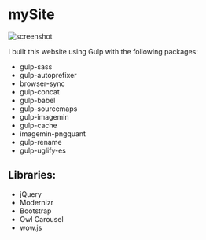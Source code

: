 # mySite

![screenshot](images/mysite.gif)

I built this website using Gulp with the following packages:
 - gulp-sass
 - gulp-autoprefixer
 - browser-sync
 - gulp-concat
 - gulp-babel
 - gulp-sourcemaps
 - gulp-imagemin
 - gulp-cache
 - imagemin-pngquant
 - gulp-rename
 - gulp-uglify-es

## Libraries: 
 - jQuery
 - Modernizr
 - Bootstrap
 - Owl Carousel
 - wow.js

